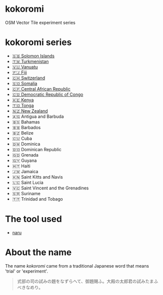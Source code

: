 # kokoromi
OSM Vector Tile experiment series

# kokoromi series
- [🇸🇧 Solomon Islands](https://github.com/optgeo/kokoromi-sb)
- [🇹🇲 Turkmenistan](https://github.com/optgeo/kokoromi-tm)
- [🇻🇺 Vanuatu](https://github.com/optgeo/kokoromi-vu)
- [🇫🇯 Fiji](https://github.com/optgeo/kokoromi-fj)
- [🇨🇭 Switzerland](https://github.com/optgeo/kokoromi-ch)
- [🇸🇴 Somalia](https://github.com/optgeo/kokoromi-so)
- [🇨🇫 Central African Republic](https://github.com/optgeo/kokoromi-cf)
- [🇨🇩 Democratic Republic of Congo](https://github.com/optgeo/kokoromi-cd)
- [🇰🇪 Kenya](https://github.com/optgeo/kokoromi-ke)
- [🇹🇴 Tonga](https://github.com/optgeo/kokoromi-to)
- [🇳🇿 New Zealand](https://github.com/optgeo/kokoromi-nz)
- 🇦🇬 Antigua and Barbuda
- 🇧🇸 Bahamas
- 🇧🇧 Barbados
- 🇧🇿 Belize
- 🇨🇺 Cuba
- 🇩🇲 Dominica
- 🇩🇴 Dominican Republic
- 🇬🇩 Grenada
- 🇬🇾 Guyana
- 🇭🇹 Haiti
- 🇯🇲 Jamaica
- 🇰🇳 Saint Kitts and Navis
- 🇱🇨 Saint Lucia
- 🇻🇨 Saint Vincent and the Grenadines
- 🇸🇷 Suriname
- 🇹🇹 Trinidad and Tobago

# The tool used
- [naru](https://github.com/unvt/naru)

# About the name
The name *kokoromi* came from a traditional Japanese word that means 'trial' or 'experiment'. 

> 式部の司の試みの題をなずらへて、御題賜ふ。大殿の太郎君の試みたまふべきなめり。

